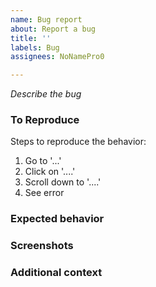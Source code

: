 ```yaml
---
name: Bug report
about: Report a bug
title: ''
labels: Bug
assignees: NoNamePro0

---
```


_Describe the bug_

### To Reproduce
Steps to reproduce the behavior:
1. Go to '...'
2. Click on '....'
3. Scroll down to '....'
4. See error

### Expected behavior
<!-- A clear and concise description of what you expected to happen. -->

### Screenshots
<!-- If applicable, add screenshots to help explain your problem. -->

### Additional context
<!-- Add any other context about the problem here. -->


<!-- ### THANKS FOR REPORTING ### -->
